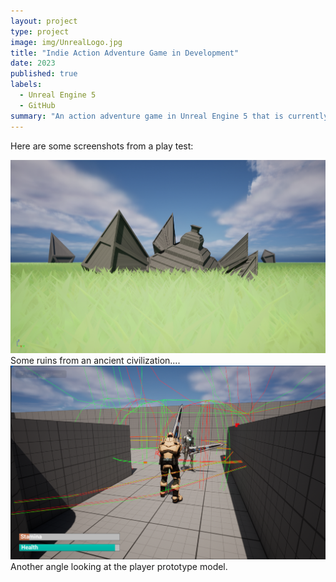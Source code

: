 ```yaml
---
layout: project
type: project
image: img/UnrealLogo.jpg
title: "Indie Action Adventure Game in Development"
date: 2023
published: true
labels:
  - Unreal Engine 5
  - GitHub
summary: "An action adventure game in Unreal Engine 5 that is currently in development"
---
```


Here are some screenshots from a play test:

<img class="img-fluid" src="../img/HighresScreenshot00000.png">
Some ruins from an ancient civilization....

<img class="img-fluid" src="../img/RougelikeScreenshot2.png">
Another angle looking at the player prototype model.


